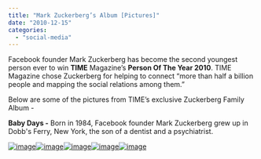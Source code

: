 ```yaml
---
title: "Mark Zuckerberg’s Album [Pictures]"
date: "2010-12-15"
categories: 
  - "social-media"
---
```


Facebook founder Mark Zuckerberg has become the second youngest person ever to win **TIME** Magazine’s **Person Of The Year 2010**. TIME Magazine chose Zuckerberg for helping to connect “more than half a billion people and mapping the social relations among them.”

Below are some of the pictures from TIME’s exclusive Zuckerberg Family Album -

**Baby Days -** Born in 1984, Facebook founder Mark Zuckerberg grew up in Dobb's Ferry, New York, the son of a dentist and a psychiatrist.

[![image](images/image%5B9%5D.png "image")![image](images/image%5B13%5D.png "image")![image](images/image%5B17%5D.png "image")![image](images/image%5B21%5D.png "image")![image](http://lh5.ggpht.com/_40bmzDo_mBs/TQjKVgA6tCI/AAAAAAAABnI/U-chPH5Czr4/image_thumb%5B11%5D.png?imgmax=800 "image")](http://lh5.ggpht.com/_40bmzDo_mBs/TQjKL3hBdII/AAAAAAAABmk/iw6NxQuVeo8/s1600-h/image%5B8%5D.png)
